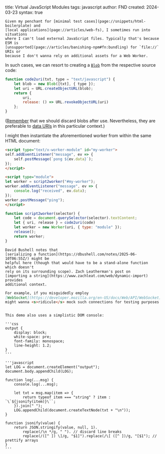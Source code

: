 title: Virtual JavaScript Modules
tags: javascript
author: FND
created: 2024-03-23
syntax: true

```intro
Given my penchant for [minimal test cases](page://snippets/html-boilerplate) and
[local applications](page://articles/web-fs), I sometimes run into situations
where I can't load external JavaScript files. Typically that's because ESM is
[unsupported](page://articles/banishing-npm#fn:bundling) for `file://` URIs or
because I don't wanna rely on additional assets for a Web Worker.
```

In such cases, we can resort to creating a
[`Blob`](https://developer.mozilla.org/en-US/docs/Web/API/Blob) from the
respective source code:

```javascript
function code2uri(txt, type = "text/javascript") {
    let blob = new Blob([txt], { type });
    let uri = URL.createObjectURL(blob);
    return {
        uri,
        release: () => URL.revokeObjectURL(uri)
    };
}
```

([Remember](page://articles/web-fs#ref:memleak) that we should discard blobs
after use. Nevertheless, they are preferable to
[data URIs](page://articles/data-uris) in this particular context.)

I might then instantiate the aforementioned worker from within the same HTML
document:

```html
<script type="text/x-worker-module" id="my-worker">
self.addEventListener("message", ev => {
    self.postMessage(`pong ${ev.data}`);
});
</script>
```

```html
<script type="module">
let worker = script2worker("#my-worker");
worker.addEventListener("message", ev => {
    console.log("received", ev.data);
});
worker.postMessage("ping");
</script>
```

```javascript
function script2worker(selector) {
    let code = document.querySelector(selector).textContent;
    let { uri, release } = code2uri(code)
    let worker = new Worker(uri, { type: "module" });
    release();
    return worker;
}
```

```aside compact
David Bushell notes that
[serializing a function](https://dbushell.com/notes/2025-06-10T06:55Z/) might be
helpful here (though that would have to be a stand-alone function which doesn't
rely on its surrounding scope). Zach Leatherman's post on
[importing a string](https://www.zachleat.com/web/dynamic-import) provides
additional context.
```

```markdown allowHTML
For example, if you misguidedly employ
[WebSocket](https://developer.mozilla.org/en-US/docs/Web/API/WebSocket), you
might wanna <s>ridicule</s> mock such connections for testing purposes:
```

```embed uri=./demo.html resize
```

```aside
This demo also uses a simplistic DOM console:

'''css
output {
    display: block;
    white-space: pre;
    font-family: monospace;
    line-height: 1.2;
}
'''

'''javascript
let LOG = document.createElement("output");
document.body.appendChild(LOG);

function log(...msg) {
    console.log(...msg);

    let txt = msg.map(item => {
        return typeof item === "string" ? item : `\`${jsonify(item)}\``;
    }).join(" ");
    LOG.appendChild(document.createTextNode(txt + "\n"));
}

function jsonify(value) {
    return JSON.stringify(value, null, 1).
        replace(/\n */g, " "). // discard line breaks
        replace(/([^ ]) \]/g, "$1]").replace(/\[ ([^ ])/g, "[$1"); // prettify arrays
}
'''
```
